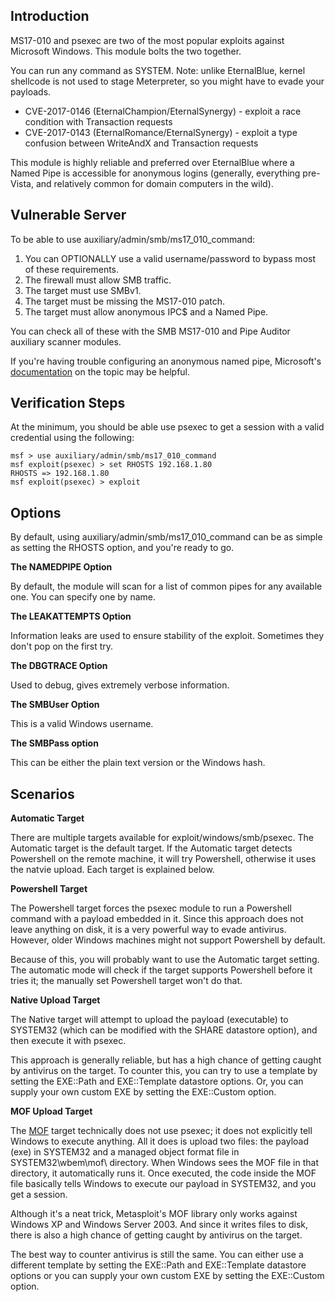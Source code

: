 ## Introduction

MS17-010 and psexec are two of the most popular exploits against Microsoft Windows. This module bolts the two together.

You can run any command as SYSTEM. Note: unlike EternalBlue, kernel shellcode is not used to stage Meterpreter, so you might have to evade your payloads.

* CVE-2017-0146 (EternalChampion/EternalSynergy) - exploit a race condition with Transaction requests
* CVE-2017-0143 (EternalRomance/EternalSynergy) - exploit a type confusion between WriteAndX and Transaction requests

This module is highly reliable and preferred over EternalBlue where a Named Pipe is accessible for anonymous logins (generally, everything pre-Vista, and relatively common for domain computers in the wild).

## Vulnerable Server

To be able to use auxiliary/admin/smb/ms17_010_command:

1. You can OPTIONALLY use a valid username/password to bypass most of these requirements.
2. The firewall must allow SMB traffic.
3. The target must use SMBv1.
4. The target must be missing the MS17-010 patch.
5. The target must allow anonymous IPC$ and a Named Pipe.

You can check all of these with the SMB MS17-010 and Pipe Auditor auxiliary scanner modules.

If you're having trouble configuring an anonymous named pipe,
Microsoft's
[documentation](https://docs.microsoft.com/en-us/windows/security/threat-protection/security-policy-settings/network-access-named-pipes-that-can-be-accessed-anonymously)
on the topic may be helpful.

## Verification Steps

At the minimum, you should be able use psexec to get a session with a valid credential using the following:

```
msf > use auxiliary/admin/smb/ms17_010_command
msf exploit(psexec) > set RHOSTS 192.168.1.80
RHOSTS => 192.168.1.80
msf exploit(psexec) > exploit
```

## Options

By default, using auxiliary/admin/smb/ms17_010_command can be as simple as setting the RHOSTS option, and you're ready to go.

**The NAMEDPIPE Option**

By default, the module will scan for a list of common pipes for any available one. You can specify one by name.

**The LEAKATTEMPTS Option**

Information leaks are used to ensure stability of the exploit. Sometimes they don't pop on the first try.

**The DBGTRACE Option**

Used to debug, gives extremely verbose information.

**The SMBUser Option**

This is a valid Windows username.

**The SMBPass option**

This can be either the plain text version or the Windows hash.

## Scenarios

**Automatic Target**

There are multiple targets available for exploit/windows/smb/psexec. The Automatic target is the default target. If the  Automatic target detects Powershell on the remote machine, it will try Powershell, otherwise it uses the natvie upload. Each target is explained below.

**Powershell Target**

The Powershell target forces the psexec module to run a Powershell command with a payload embedded in it. Since this approach does not leave anything on disk, it is a very powerful way to evade antivirus. However, older Windows machines might not support Powershell by default.

Because of this, you will probably want to use the Automatic target setting. The automatic mode will check if the target supports Powershell before it tries it; the manually set Powershell target won't do that.

**Native Upload Target**

The Native target will attempt to upload the payload (executable) to SYSTEM32 (which can be modified with the
SHARE datastore option), and then execute it with psexec.

This approach is generally reliable, but has a high chance of getting caught by antivirus on the target. To counter this, you can try to use a template by setting the EXE::Path and EXE::Template datastore options. Or, you can supply your own custom EXE by setting the EXE::Custom option.

**MOF Upload Target**

The [MOF](https://docs.metasploit.com/docs/development/developing-modules/libraries/how-to-use-wbemexec-for-a-write-privilege-attack-on-windows.html) target technically does not use psexec; it does not explicitly tell Windows to execute anything. All it does is upload two files: the payload (exe) in SYSTEM32 and a managed object
format file in SYSTEM32\wbem\mof\ directory. When Windows sees the MOF file in that directory, it automatically runs it. Once executed, the code inside the MOF file basically tells Windows to execute our payload in SYSTEM32, and you get a session.

Although it's a neat trick, Metasploit's MOF library only works against Windows XP and Windows Server 2003. And since it writes files to disk, there is also a high chance of getting
caught by antivirus on the target.

The best way to counter antivirus is still the same. You can either use a different template by setting the EXE::Path and EXE::Template datastore options or you can supply your own custom EXE by setting the EXE::Custom option.
